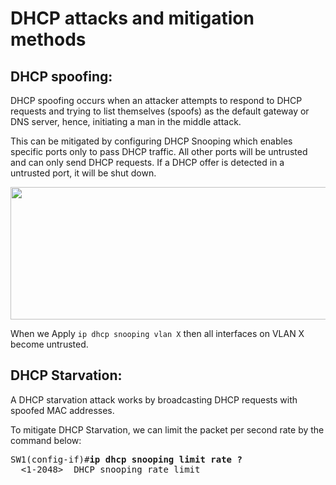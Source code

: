 # DHCP attacks and mitigation methods
## DHCP spoofing:
DHCP spoofing occurs when an attacker attempts to respond to DHCP requests and trying to list themselves (spoofs) as the default gateway or DNS server, hence, initiating a man in the middle attack.

This can be mitigated by configuring DHCP Snooping which enables specific ports only to pass DHCP traffic. All other ports will be untrusted and can only send DHCP requests. If a DHCP offer is detected in a untrusted port, it will be shut down.

<img src="https://user-images.githubusercontent.com/31813625/32983666-288fa36a-cc66-11e7-8079-b7983f185dd0.png" width="607" height="212" />

When we Apply `ip dhcp snooping vlan X` then all interfaces on VLAN X become untrusted.

## DHCP Starvation:
A DHCP starvation attack works by broadcasting DHCP requests with spoofed MAC addresses.

To mitigate DHCP Starvation, we can limit the packet per second rate by the command below:
<pre>
SW1(config-if)#<b>ip dhcp snooping limit rate ?</b>
  <1-2048>  DHCP snooping rate limit
</pre>
